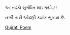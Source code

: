 આ  તડકો  સુગંધિત  થઇ  ગયો..!!
   

   
નક્કી તારી ઓઢણી ક્યાંક સુકાય છે.   
   
   
[Gujrati Poem](gujrati-poem.md)    
